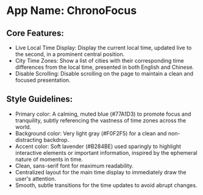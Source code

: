 # **App Name**: ChronoFocus

## Core Features:

- Live Local Time Display: Display the current local time, updated live to the second, in a prominent central position.
- City Time Zones: Show a list of cities with their corresponding time differences from the local time, presented in both English and Chinese.
- Disable Scrolling: Disable scrolling on the page to maintain a clean and focused presentation.

## Style Guidelines:

- Primary color: A calming, muted blue (#77A1D3) to promote focus and tranquility, subtly referencing the vastness of time zones across the world.
- Background color: Very light gray (#F0F2F5) for a clean and non-distracting backdrop.
- Accent color: Soft lavender (#B284BE) used sparingly to highlight interactive elements or important information, inspired by the ephemeral nature of moments in time.
- Clean, sans-serif font for maximum readability.
- Centralized layout for the main time display to immediately draw the user's attention.
- Smooth, subtle transitions for the time updates to avoid abrupt changes.